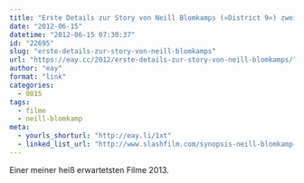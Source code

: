 ```yaml
---
title: "Erste Details zur Story von Neill Blomkamps (»District 9«) zweitem Film »Elysium«"
date: "2012-06-15"
datetime: "2012-06-15 07:30:37"
id: "22695"
slug: "erste-details-zur-story-von-neill-blomkamps"
url: "https://eay.cc/2012/erste-details-zur-story-von-neill-blomkamps/"
author: "eay"
format: "link"
categories:
  - 0815
tags:
  - filme
  - neill-blomkamp
meta:
  - yourls_shorturl: "http://eay.li/1xt"
  - linked_list_url: "http://www.slashfilm.com/synopsis-neill-blomkamp-elysium/"
---
```


Einer meiner heiß erwartetsten Filme 2013.
